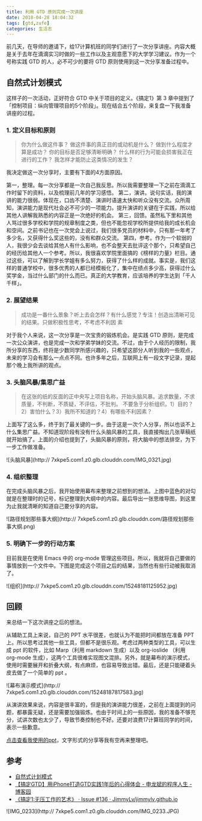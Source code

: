 ```yaml
---
title: 利用 GTD 原则完成一次讲座
date: 2018-04-28 18:04:32
tags: [gtd,zufe]
categories: 生活志
---
```


前几天，在导师的邀请下，给17计算机班的同学们进行了一次分享讲座。内容大概是关于去年在滴滴实习时做的一些工作以及主观意愿下的大学学习建议。作为一个号称实践 GTD 的人，必不可少的要将 GTD 原则使用到这一次分享准备过程中。

## 自然式计划模式

这样子的一次活动，正好符合 GTD 中关于项目的定义。《搞定1》第 3 章中提到了「控制项目：纵向管理项目的5个阶段」。现在结合五个阶段，来复盘一下我准备讲座的过程。

### 1. 定义目标和原则

> 你为什么做这件事？
> 做这件事的真正目的或动机是什么？
> 做到什么程度才算是成功？
> 你的目标是否足够清晰明确？
> 什么样的行为可能会损害我正在进行的工作？
> 我怎样才能防止这类情况的发生？

我决定做这一次分享时，主要有下面的4方面原因。

第一，整理。每一次分享都是一次自己我反思。所以我需要整理一下之前在滴滴工作时留下的资料，以及梳理前几年的学习感悟。
第二，演讲。说句实话，我的演讲的能力很弱。体现在，口齿不清楚、演讲时语速太快和听众没有交流。众所周知，演讲能力是现代社会必不可少的一项能力。提升演讲的关键在于实践，所以给其他人讲解我熟悉的内容正是一次绝好的机会。
第三，回馈。虽然私下里和其他人骂过很多学校和学院的规章制度之类，但也不能忽视学校所提供给我的成长机会和空间。之前书记也在一次党会上说过，我们很多党员的材料中，只有那一年考了多少名，又获得什么奖这些的，没有和群众交流。
第四，参考。作为一个软弱的人，我很少会去谈给其他人有什么影响，也不会整天去批评这个那个，只希望自己的经历给其他人一个参考。所以，我很喜欢学院里面搞的《榜样的力量》栏目。通过这些，可以了解到学长学姐有多么努力，获得了什么样的成就。事实是，我们这样的普通学校中，很多优秀的人都已经模板化了，集中在绩点多少高，获得过什么奖学金，当过什么部门的什么而已。真正的大学教育，应该培养的学生达到「千人千样」。

### 2. 展望结果

> 成功是一番什么景象？听上去会怎样？有什么感觉？专注！创造出清晰可见的结果。只做积极性思考，不考虑不利因
素

对于我个人来说，这一次分享是一次宝贵的锻炼机会。是实践 GTD 原则，是完成一次公众演讲，也是完成一次和学弟学妹的交流。不过，由于个人经历的限制，我所分享的东西，终将是少数同学所感兴趣的，只希望这部分人听到我的一些观点，未来的学习会有那么一点点不同。也许多年之后，互联网上有一段文字记录，提起那个晚上我所讲的观点。


### 3. 头脑风暴/集思广益

> 在这张的纸的反面的正中央写上项目名称，开始头脑风暴。追求数量，不求质量，不判断，不质疑，不评估，不批判。
> 不要急于分析组织。1）目的？2）害怕什么？3）我所不知道的？4）有哪些不利因素？

上面写了这么多，终于到了最关键的一步。由于这是一次个人分享，所以也谈不上什么集思广益。不知道现阶段有没有什么头脑风暴的工具，我直接掏出几张草稿纸就开始搞了。上面的介绍也提到了，头脑风暴的原则，将大脑中的想法排空，为下一步工作做准备。

![头脑风暴](http://
7xkpe5.com1.z0.glb.clouddn.com/IMG_0321.jpg)

### 4. 组织整理

在完成头脑风暴之后，我开始使用幕布来整理之前想到的想法。上图中蓝色的对勾就是在整理时的记号，标记整理到大纲中的内容。最后导出一张思维导图，到这里为止我就清晰的知道自己要分享的内容。

![路径规划那些事大纲](http://
7xkpe5.com1.z0.glb.clouddn.com/路径规划那些事大纲.png)

### 5. 明确下一步的行动方案

目前我是在使用 Emacs 中的 org-mode 管理这些项目。所以，我就将自己要做的事情放到一个文件中。下图是完成这个项目之后的结果，当然也有些行动被我取消了。

![组织](http://
7xkpe5.com1.z0.glb.clouddn.com/15248181125952.jpg)

## 回顾

来总结一下这次讲座之后的想法。

从辅助工具上来说，自己的 PPT 水平很差，也就认为不能把时间都放在准备 PPT 上。所以思考过其他一些工具，但都不是很乐观。考虑过两种类型的工具，可以生成 ppt 的软件，比如 Marp（利用 markdown 生成）以及 org-ioslide （利用 org-mode 生成），这两个工具很难实现图文混排。另外，就是幕布的演示模式，使用时需要展开和折叠大纲，有点麻烦，也容易导致出错。最后，还是只能硬着头皮去做了一个简单的 ppt 。

![幕布演示模式](http://
7xkpe5.com1.z0.glb.clouddn.com/15248187817583.jpg)

从演讲效果来说，内容是很丰富的，但是我的演讲能力很差，之前在上面提到的问题，都暴露无疑，还是需要加强锻炼。也由于时间上的一些原因，我的准备不够充分，试讲次数也太少了，导致节奏控制也不好。还要对浪费17计算班同学的时间，表示一些歉意。

[点击查看我使用的ppt](https://github.com/xiang578/xiang578.github.io/blob/master/file/0425.pdf)，文字形式的分享等我有空再来整理吧。

## 参考
- [自然式计划模式](http://files.cnblogs.com/files/speeding/%E6%90%9E%E5%AE%9AGTD%EF%BC%9A%E8%87%AA%E7%84%B6%E5%BC%8F%E8%AE%A1%E5%88%92%E6%A8%A1%E5%BC%8F2016.pdf)
- [【搞定GTD】用iPhone打造GTD实践1年后的心得体会 - 申龙斌的程序人生 - 博客园](http://www.cnblogs.com/speeding/archive/2012/05/19/2499566.html)
- [《搞定1:无压工作的艺术》 · Issue #136 · JimmyLv/jimmylv.github.io](https://github.com/JimmyLv/jimmylv.github.io/issues/136)



![IMG_0233](http://
7xkpe5.com1.z0.glb.clouddn.com/IMG_0233.JPG)


